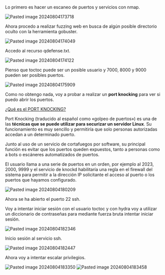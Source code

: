 Lo primero es hacer un escaneo de puertos y servicios con nmap.

![Pasted image 20240804173718](https://github.com/user-attachments/assets/40eb51fc-fa86-416c-94f5-58219d4e5247)

Ahora procedo a realizar fuzzing web en busca de algún posible directorio oculto con la herramienta gobuster.

![Pasted image 20240804174049](https://github.com/user-attachments/assets/7ebda538-9ac6-4593-b030-c853fb38911d)

Accedo al recurso qdefense.txt.

![Pasted image 20240804174122](https://github.com/user-attachments/assets/80e94b86-fb68-49e4-883c-647f97ed94c7)

Pienso que toctoc puede ser un posible usuario y 7000, 8000 y 9000 pueden ser posibles puertos.

![Pasted image 20240804175909](https://github.com/user-attachments/assets/471d6aa4-bc4c-4722-ab1d-0e916133fce1)

Como no obtengo nada, voy a probar a realizar un **port knocking** para ver si puedo abrir los puertos.

[¿Qué es el PORT KNOCKING?](https://www.evaristogz.com/configurar-port-knocking-knock-ssh/)

Port Knocking (traducido al español como «golpeo de puertos») es una de las **técnicas que se puede utilizar para securizar un servidor Linux**. Su funcionamiento es muy sencillo y permitiría que solo personas autorizadas accedan a un determinado puerto.

Junto al uso de un servicio de cortafuegos por software, su principal función es evitar que los puertos queden expuestos, tanto a personas como a bots o escáneres automatizados de puertos.

El usuario llama a una serie de puertos en un orden, por ejemplo al 2023, 2000, 9999 y el servicio de knockd habilitaría una regla en el firewall del sistema para permitir a la dirección IP solicitante el acceso al puerto o los puertos que hayamos configurado.

![Pasted image 20240804180209](https://github.com/user-attachments/assets/719084ad-d3e5-4ae0-b8ab-57a8aa7d88e5)

Ahora se ha abierto el puerto 22 ssh.

Voy a intentar iniciar sesión con el usuario toctoc y con hydra voy a utilizar un diccionario de contraseñas para mediante fuerza bruta intentar iniciar sesión.

![Pasted image 20240804182346](https://github.com/user-attachments/assets/ae681e8f-a4dd-4a64-9f71-eab9a5708853)

Inicio sesión al servicio ssh.

![Pasted image 20240804182447](https://github.com/user-attachments/assets/a97e1d62-87aa-4856-9c09-6dbc0be428ce)

Ahora voy a intentar escalar privilegios.

![Pasted image 20240804183350](https://github.com/user-attachments/assets/02dec558-09c6-4d35-9df9-614ef64e82e5)
![Pasted image 20240804183458](https://github.com/user-attachments/assets/99961515-10ef-473d-a3c1-5e4b730a1905)
